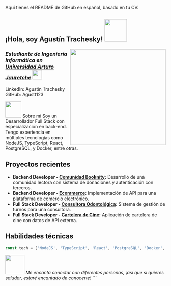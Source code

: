 
Aquí tienes el README de GitHub en español, basado en tu CV:

<h2> ¡Hola, soy Agustín Trachesky! <img src="https://media.giphy.com/media/mGcNjsfWAjY5AEZNw6/giphy.gif" width="70"></h2> <img align='right' src="https://user-images.githubusercontent.com/74038190/221352975-94759904-aa4c-4032-a8ab-b546efb9c478.gif" width="300"> <h3><em>Estudiante de Ingeniería Informática en <a href="https://www.unaj.edu.ar/">Universidad Arturo Jauretche</a> <img src="https://www.universidadesargentinas.com.ar/images/universities/logos/unaj.webp" width="30"></em></h3>
LinkedIn: Agustín Trachesky
GitHub: Agustt123

<img src="https://media.giphy.com/media/VgCDAzcKvsR6OM0uWg/giphy.gif" width="50"> Sobre mí
Soy un Desarrollador Full Stack con especialización en back-end. Tengo experiencia en múltiples tecnologías como NodeJS, TypeScript, React, PostgreSQL, y Docker, entre otras.

## Proyectos recientes

- **Backend Developer - [Comunidad Booknity](https://github.com/Agustt123/Booknity.git):** Desarrollo de una comunidad lectora con sistema de donaciones y autenticación con terceros.
- **Backend Developer - [Ecommerce](https://github.com/Agustt123/Ecommerce-back):** Implementación de API para una plataforma de comercio electrónico.
- **Full Stack Developer - [Consultora Odontológica](https://github.com/Agustt123/Turnos-odontologia):** Sistema de gestión de turnos para una consultora.
- **Full Stack Developer - [Cartelera de Cine](https://github.com/Agustt123/Cartelera-de-cine-.git):** Aplicación de cartelera de cine con datos de API externa.

## Habilidades técnicas

```javascript
const tech = ['NodeJS', 'TypeScript', 'React', 'PostgreSQL', 'Docker', 'C#', 'Python', 'Git', 'NoSQL', 'HTML', 'CSS'];
```

<img src="https://media.giphy.com/media/LnQjpWaON8nhr21vNW/giphy.gif" width="60"> *Me encanta conectar con diferentes personas, ¡así que si quieres saludar, estaré encantado de conocerte!* ```
